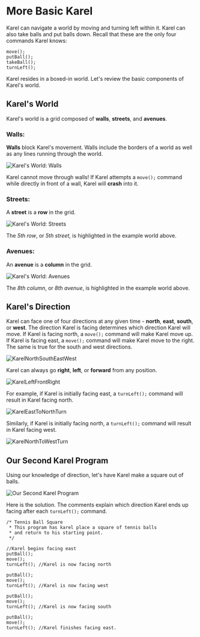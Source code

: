
# More Basic Karel

Karel can navigate a world by moving and turning left within it. Karel can also take balls and put balls down. Recall that these are the only four commands Karel knows:

    move();
    putBall();
    takeBall();
    turnLeft();
    
Karel resides in a boxed-in world. Let's review the basic components of Karel's world.

## Karel's World

Karel's world is a grid composed of **walls**, **streets**, and **avenues**.

### Walls:

**Walls** block Karel's movement. Walls include the borders of a world as well as any lines running through the world.

![Karel's World: Walls](../static/karel/more_basic_karel_walls.png)

Karel cannot move through walls! If Karel attempts a `move();` command while directly in front of a wall, Karel will **crash** into it.

### Streets:

A **street** is a **row** in the grid.

![Karel's World: Streets](../static/karel/more_basic_karel_streets.png)

The *5th row*, or *5th street*, is highlighted in the example world above.

### Avenues:

An **avenue** is a **column** in the grid.

![Karel's World: Avenues](../static/karel/more_basic_karel_avenues.png)

The *8th column*, or *8th avenue*, is highlighted in the example world above.

## Karel's Direction

Karel can face one of four directions at any given time - **north**, **east**, **south**, or **west**. The direction Karel is facing determines which direction Karel will move. If Karel is facing north, a `move();` command will make Karel move up. If Karel is facing east, a `move();` command will make Karel move to the right. The same is true for the south and west directions.

![KarelNorthSouthEastWest](../static/karel/more_basic_karel_direction.png)

Karel can always go **right**, **left**, or **forward** from any position.

![KarelLeftFrontRight](../static/karel/more_basic_karel_direction2.png)

For example, if Karel is initially facing east, a `turnLeft();` command will result in Karel facing north.

![KarelEastToNorthTurn](../static/karel/more_basic_karel_direction3.png)

Similarly, if Karel is initially facing north, a `turnLeft();` command will result in Karel facing west.

![KarelNorthToWestTurn](../static/karel/more_basic_karel_direction4.png)


## Our Second Karel Program

Using our knowledge of direction, let's have Karel make a square out of balls.

![Our Second Karel Program](../static/karel/more_basic_karel_example_program.png)

Here is the solution. The comments explain which direction Karel ends up facing after each `turnLeft();` command.
    
    /* Tennis Ball Square
     * This program has karel place a square of tennis balls
     * and return to his starting point.
     */
     
    //Karel begins facing east
    putBall();
    move();
    turnLeft(); //Karel is now facing north
    
    putBall();
    move();
    turnLeft(); //Karel is now facing west
    
    putBall();
    move();
    turnLeft(); //Karel is now facing south
    
    putBall();
    move();
    turnLeft(); //Karel finishes facing east.
